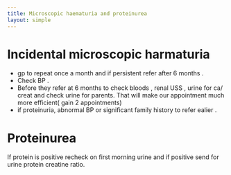 ```yaml
---
title: Microscopic haematuria and proteinurea
layout: simple
---
```


# Incidental microscopic harmaturia

- gp to repeat once a month and if persistent refer after 6 months .
- Check BP .
- Before they refer at 6 months to check bloods , renal USS , urine for ca/ creat and check urine for parents. That will make our appointment much more efficient( gain 2 appointments)
- if proteinuria, abnormal BP or significant family history to refer ealier .

# Proteinurea

If protein is positive recheck on first morning urine and if positive send for urine protein creatine ratio.
